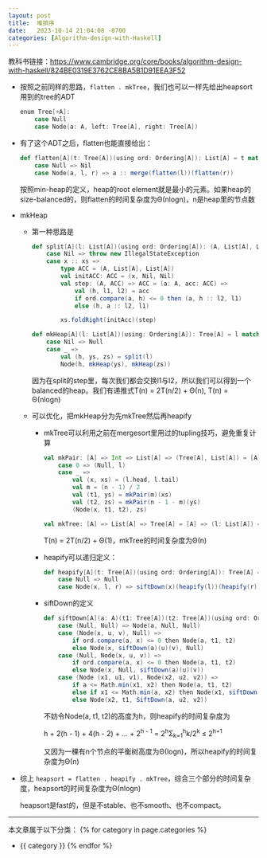 ```yaml
---
layout: post
title:  堆排序
date:   2023-10-14 21:04:08 -0700
categories: [Algorithm-design-with-Haskell]
---
```


教科书链接：<https://www.cambridge.org/core/books/algorithm-design-with-haskell/824BE0319E3762CE8BA5B1D91EEA3F52>

- 按照之前同样的思路，```flatten . mkTree```，我们也可以一样先给出heapsort用到的tree的ADT

    ```scala
    enum Tree[+A]:
        case Null
        case Node(a: A, left: Tree[A], right: Tree[A])
    ```

- 有了这个ADT之后，flatten也能直接给出：

    ```scala
    def flatten[A](t: Tree[A])(using ord: Ordering[A]): List[A] = t match
        case Null => Nil
        case Node(a, l, r) => a :: merge(flatten(l))(flatten(r))
    ```
    按照min-heap的定义，heap的root element就是最小的元素。如果heap的size-balanced的，则flatten的时间复杂度为&Theta;(nlogn)，n是heap里的节点数

- mkHeap

    - 第一种思路是

        ```scala
        def split[A](l: List[A])(using ord: Ordering[A]): (A, List[A], List[A]) = l match
            case Nil => throw new IllegalStateException
            case x :: xs =>
                type ACC = (A, List[A], List[A])
                val initACC: ACC = (x, Nil, Nil)
                val step: (A, ACC) => ACC = (a: A, acc: ACC) => 
                    val (h, l1, l2) = acc
                    if ord.compare(a, h) <= 0 then (a, h :: l2, l1)
                    else (h, a :: l2, l1)

                xs.foldRight(initAcc)(step)

        def mkHeap[A](l: List[A])(using: Ordering[A]): Tree[A] = l match
            case Nil => Null
            case _ => 
                val (h, ys, zs) = split(l)
                Node(h, mkHeap(ys), mkHeap(zs))
        ```

        因为在split的step里，每次我们都会交换l1与l2，所以我们可以得到一个balanced的heap。我们有递推式T(n) = 2T(n/2) + &Theta;(n), T(n) = &Theta;(nlogn)

    - 可以优化，把mkHeap分为先mkTree然后再heapify

        - mkTree可以利用之前在mergesort里用过的tupling技巧，避免重复计算

            ```scala
            val mkPair: [A] => Int => List[A] => (Tree[A], List[A]) = [A] => (n: Int) => l => n match
                case 0 => (Null, l)
                case _ => 
                    val (x, xs) = (l.head, l.tail)
                    val m = (n - 1) / 2
                    val (t1, ys) = mkPair(m)(xs)
                    val (t2, zs) = mkPair(n - 1 - m)(ys)
                    (Node(x, t1, t2), zs)

            val mkTree: [A] => List[A] => Tree[A] = [A] => (l: List[A]) => mkpair(l.size)(l)._1
            ```

            T(n) = 2T(n/2) + &Theta;(1)，mkTree的时间复杂度为&Theta;(n)

        - heapify可以递归定义：

            ```scala
            def heapify[A](t: Tree[A])(using ord: Ordering[A]): Tree[A] = t match
                case Null => Null
                case Node(x, l, r) => siftDown(x)(heapify(l))(heapify(r))
            ```

        - siftDown的定义
            ```scala
            def siftDown[A](a: A)(t1: Tree[A])(t2: Tree[A])(using ord: Ordering[A]): Tree[A] = (t1, t2) match
                case (Null, Null) => Node(a, Null, Null)
                case (Node(x, u, v), Null) => 
                    if ord.compare(a, x) <= 0 then Node(a, t1, t2)
                    else Node(x, siftDown(a)(u)(v), Null)
                case (Null, Node(x, u, v)) =>
                    if ord.compare(a, x) <= 0 then Node(a, t1, t2)
                    else Node(x, Null, siftDown(a)(u)(v))
                case (Node (x1, u1, v1), Node(x2, u2, v2)) =>
                    if a <= Math.min(x1, x2) then Node(a, t1, t2)
                    else if x1 <= Math.min(a, x2) then Node(x1, siftDown(a, u1, v1), t2)
                    else Node(x2, t1, SiftDown(a, u2, v2))
            ```

            不妨令Node(a, t1, t2)的高度为h，则heapify的时间复杂度为

            h + 2(h - 1) + 4(h - 2) + ... + 2<sup>h - 1</sup> = 2<sup>h</sup>&Sigma;<sub>k=1</sub><sup>h</sup>k/2<sup>k</sup> &le; 2<sup>h+1</sup>

            又因为一棵有n个节点的平衡树高度为&Theta;(logn)，所以heapify的时间复杂度为&Theta;(n)


- 综上 ```heapsort = flatten . heapify . mkTree```，综合三个部分的时间复杂度，heapsort的时间复杂度为&Theta;(nlogn)

    heapsort是fast的，但是不stable、也不smooth、也不compact。



---
本文章属于以下分类：
{% for category in page.categories %}
- {{ category }}
{% endfor %}